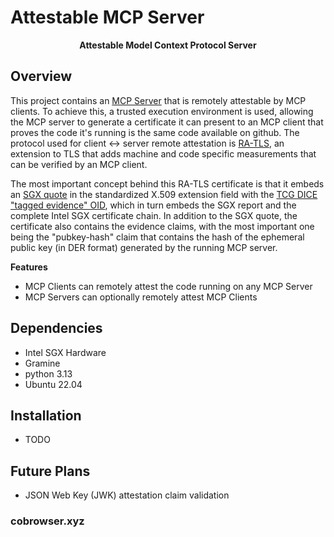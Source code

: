 # Attestable MCP Server
<div align="center">

<strong>Attestable Model Context Protocol Server</strong>
</div>

## Overview

This project contains an [MCP Server](https://spec.modelcontextprotocol.io/specification/2024-11-05/server/) that is remotely attestable by MCP clients. To achieve this, a trusted execution environment is used, allowing the MCP server to generate a certificate it can present to an MCP client that proves the code it's running is the same code available on github. The protocol used for client <-> server remote attestation is [RA-TLS](https://cczoo.readthedocs.io/en/latest/Solutions/rats-tls/index.html), an extension to TLS that adds machine and code specific measurements that can be verified by an MCP client.

The most important concept behind this RA-TLS certificate is that it embeds an [SGX quote](https://www.intel.com/content/dam/develop/public/us/en/documents/intel-sgx-dcap-ecdsa-orientation.pdf) in the standardized X.509 extension field with the [TCG DICE "tagged evidence" OID](https://trustedcomputinggroup.org/wp-content/uploads/DICE-Certificate-Profiles-r01_pub.pdf), which in turn embeds the SGX report and the complete Intel SGX certificate chain. In addition to the SGX quote, the certificate also contains the evidence claims, with the most important one being the "pubkey-hash" claim that contains the hash of the ephemeral public key (in DER format) generated by the running MCP server.

<strong>Features</strong>
- MCP Clients can remotely attest the code running on any MCP Server
- MCP Servers can optionally remotely attest MCP Clients
  
## Dependencies
 - Intel SGX Hardware
 - Gramine
 - python 3.13
 - Ubuntu 22.04
   
## Installation

 - TODO

## Future Plans

 - JSON Web Key (JWK) attestation claim validation


### cobrowser.xyz
